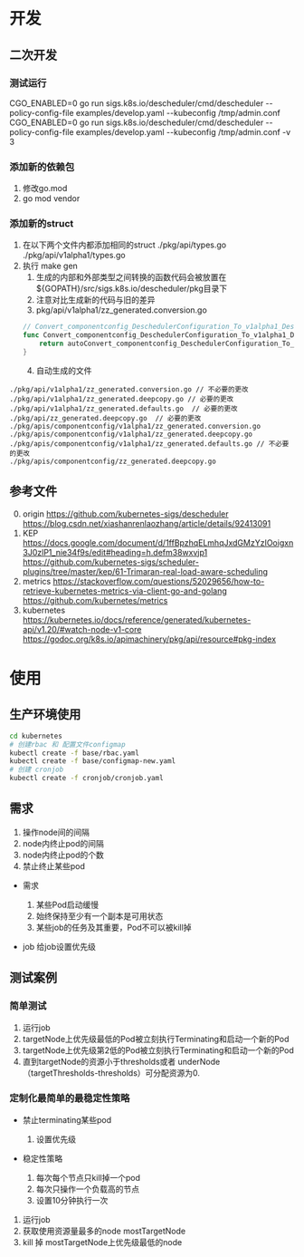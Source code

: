 # 开发
## 二次开发 
### 测试运行
CGO_ENABLED=0 go run  sigs.k8s.io/descheduler/cmd/descheduler --policy-config-file examples/develop.yaml --kubeconfig /tmp/admin.conf
CGO_ENABLED=0 go run  sigs.k8s.io/descheduler/cmd/descheduler --policy-config-file examples/develop.yaml --kubeconfig /tmp/admin.conf -v 3
### 添加新的依赖包
1. 修改go.mod
2. go mod vendor
### 添加新的struct
1. 在以下两个文件内都添加相同的struct
./pkg/api/types.go
./pkg/api/v1alpha1/types.go
2. 执行 make gen
    1. 生成的内部和外部类型之间转换的函数代码会被放置在${GOPATH}/src/sigs.k8s.io/descheduler/pkg目录下
    2. 注意对比生成新的代码与旧的差异
    3. pkg/api/v1alpha1/zz_generated.conversion.go
    ```go
    // Convert_componentconfig_DeschedulerConfiguration_To_v1alpha1_DeschedulerConfiguration is an autogenerated conversion function.
    func Convert_componentconfig_DeschedulerConfiguration_To_v1alpha1_DeschedulerConfiguration(in *componentconfig.DeschedulerConfiguration, out *DeschedulerConfiguration, s conversion.Scope) error {
        return autoConvert_componentconfig_DeschedulerConfiguration_To_v1alpha1_DeschedulerConfiguration(in, out, s)
    }
    ```
    4. 自动生成的文件
```
./pkg/api/v1alpha1/zz_generated.conversion.go // 不必要的更改
./pkg/api/v1alpha1/zz_generated.deepcopy.go // 必要的更改
./pkg/api/v1alpha1/zz_generated.defaults.go  // 必要的更改
./pkg/api/zz_generated.deepcopy.go  // 必要的更改
./pkg/apis/componentconfig/v1alpha1/zz_generated.conversion.go
./pkg/apis/componentconfig/v1alpha1/zz_generated.deepcopy.go
./pkg/apis/componentconfig/v1alpha1/zz_generated.defaults.go // 不必要的更改
./pkg/apis/componentconfig/zz_generated.deepcopy.go
```
## 参考文件
0. origin
https://github.com/kubernetes-sigs/descheduler
https://blog.csdn.net/xiashanrenlaozhang/article/details/92413091
1. KEP
https://docs.google.com/document/d/1ffBpzhqELmhqJxdGMzYzIOoigxn3J0zlP1_nie34f9s/edit#heading=h.defm38wxvjp1
https://github.com/kubernetes-sigs/scheduler-plugins/tree/master/kep/61-Trimaran-real-load-aware-scheduling
2. metrics 
https://stackoverflow.com/questions/52029656/how-to-retrieve-kubernetes-metrics-via-client-go-and-golang
https://github.com/kubernetes/metrics
3. kubernetes
https://kubernetes.io/docs/reference/generated/kubernetes-api/v1.20/#watch-node-v1-core  
https://godoc.org/k8s.io/apimachinery/pkg/api/resource#pkg-index

# 使用
## 生产环境使用
```bash
cd kubernetes
# 创建rbac 和 配置文件configmap
kubectl create -f base/rbac.yaml
kubectl create -f base/configmap-new.yaml
# 创建 cronjob
kubectl create -f cronjob/cronjob.yaml
```

## 需求
1. 操作node间的间隔
2. node内终止pod的间隔
3. node内终止pod的个数
4. 禁止终止某些pod

- 需求
    1. 某些Pod启动缓慢
    2. 始终保持至少有一个副本是可用状态
    3. 某些job的任务及其重要，Pod不可以被kill掉

- job
给job设置优先级

## 测试案例
### 简单测试
1. 运行job
2. targetNode上优先级最低的Pod被立刻执行Terminating和启动一个新的Pod
3. targetNode上优先级第2低的Pod被立刻执行Terminating和启动一个新的Pod
4. 直到targetNode的资源小于thresholds或者 underNode（targetThresholds-thresholds）可分配资源为0.

### 定制化最简单的最稳定性策略
- 禁止terminating某些pod
    1. 设置优先级

- 稳定性策略
    1. 每次每个节点只kill掉一个pod
    2. 每次只操作一个负载高的节点
    3. 设置10分钟执行一次

1. 运行job
2. 获取使用资源量最多的node  mostTargetNode
3. kill 掉 mostTargetNode上优先级最低的node